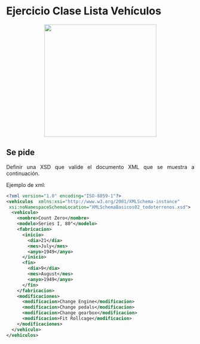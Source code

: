 <div align="justify">

# Ejercicio Clase Lista Vehículos


<div align="center">
  <img width="300px" src="https://digitalsevilla.com/wp-content/uploads/2018/06/coches-ocasion-y-segunda-mano-1080x720.jpg">
</div>

## Se pide

  Definir una XSD que valide el documento XML que se muestra a continuación.

  Ejemplo de xml:

  ```xml
  <?xml version="1.0" encoding="ISO-8859-1"?>
  <vehiculos  xmlns:xsi="http://www.w3.org/2001/XMLSchema-instance"
   xsi:noNamespaceSchemaLocation="XMLSchemaBasicos02_todoterrenos.xsd">
    <vehiculo>
      <nombre>Count Zero</nombre>
      <modelo>Series I, 80"</modelo>
      <fabricacion>
        <inicio>
          <dia>21</dia>
          <mes>July</mes>
          <anyo>1949</anyo>
        </inicio>
        <fin>
          <dia>9</dia>
          <mes>August</mes>
          <anyo>1949</anyo>
        </fin>
      </fabricacion>
      <modificaciones>
        <modificacion>Change Engine</modificacion>
        <modificacion>Change pedals</modificacion>
        <modificacion>Change gearbox</modificacion>
        <modificacion>Fit Rollcage</modificacion>
      </modificaciones>
    </vehiculo>
  </vehiculos>
  ```
<!--
 <details>
   <summary>PULSA PARA VER LA RESPUESTA:</summary>

 ```xml
 <?xml version = "1.0" encoding="ISO-8859-1"?>
<xsd:schema xmlns:xsd = "http://www.w3.org/2001/XMLSchema">
  <xsd:element name = "vehiculos">
   <xsd:complexType>
    <xsd:sequence>
     <xsd:element ref = "vehiculo" maxOccurs = "unbounded"/>
    </xsd:sequence>
   </xsd:complexType>
  </xsd:element>

  <xsd:element name = "vehiculo">
   <xsd:complexType>
    <xsd:sequence>
     <xsd:element name = "nombre" type = "xsd:string" maxOccurs = "unbounded"/>
     <xsd:element name = "modelo" type = "xsd:string"/>
     <xsd:element name = "fabricacion">
      <xsd:complexType>
       <xsd:sequence>
        <xsd:element ref = "inicio"/>
        <xsd:element ref = "fin"/>
       </xsd:sequence>
      </xsd:complexType>
     </xsd:element>
     <xsd:element name = "modificaciones">
      <xsd:complexType>
       <xsd:sequence>
        <xsd:element name = "modificacion" type = "xsd:string" maxOccurs = "unbounded"/>
       </xsd:sequence>
      </xsd:complexType>
     </xsd:element>
    </xsd:sequence>
   </xsd:complexType>
  </xsd:element>

  <xsd:element name = "inicio">
   <xsd:complexType>
    <xsd:sequence>
     <xsd:element ref = "dia"/>
     <xsd:element ref = "mes"/>
     <xsd:element ref = "anyo"/>
    </xsd:sequence>
   </xsd:complexType>
  </xsd:element>

  <xsd:element name = "fin">
   <xsd:complexType>
    <xsd:sequence>
     <xsd:element ref = "dia"/>
     <xsd:element ref = "mes"/>
     <xsd:element ref = "anyo"/>
    </xsd:sequence>
   </xsd:complexType>
  </xsd:element>

  <xsd:element name = "dia" type = "xsd:string"/>
  <xsd:element name = "mes" type = "xsd:string"/>
  <xsd:element name = "anyo" type = "xsd:string"/>

</xsd:schema>

 ```
 </details>
-->

</div>
